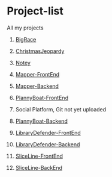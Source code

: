 # Project-list
All my projects


1.  [BigRace](https://github.com/davidka7/Big-Race)

1.  [ChristmasJeopardy](https://github.com/davidka7/ChristmasRedBlue/tree/master)

1.  [Notey](https://github.com/davidka7/mod-project2)


1.  [Mapper-FrontEnd](https://github.com/davidka7/final-react-front-end)


1.  [Mapper-Backend](https://github.com/davidka7/final-rails-back-end)


1.  [PlannyBoat-FrontEnd](https://github.com/davidka7/knd-react)


1. Social Platform, Git not yet uploaded


1.  [PlannyBoat-Backend](https://github.com/davidka7/knd-backend-ruby)


1.  [LibraryDefender-FrontEnd](https://github.com/davidka7/library_defender_js)


1.  [LibraryDefender-Backend](https://github.com/davidka7/library_defender)


1.  [SliceLine-FrontEnd](https://github.com/davidka7/SliceLine_Frontend)


1.  [SliceLine-BackEnd](https://github.com/davidka7/SliceLine_Backend)

